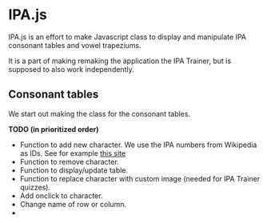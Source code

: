 # IPA.js

IPA.js is an effort to make Javascript class to display and manipulate IPA consonant tables and vowel trapeziums.

It is a part of making remaking the application the IPA Trainer, but is supposed to also work independently.

## Consonant tables

We start out making the class for the consonant tables.

**TODO (in prioritized order)**

* Function to add new character. We use the IPA numbers from Wikipedia as IDs. See for example [this site](https://en.wikipedia.org/wiki/Voiceless_palato-alveolar_sibilant) 
* Function to remove character.
* Function to display/update table.
* Function to replace character with custom image (needed for IPA Trainer quizzes).
* Add onclick to character.
* Change name of row or column.
* 

